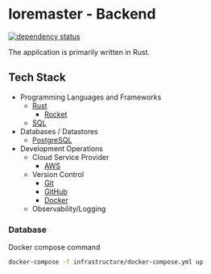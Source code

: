 # loremaster - Backend

[![dependency status](https://deps.rs/repo/github/seanpmyers/loremaster/status.svg)](https://deps.rs/repo/github/seanpmyers/loremaster/deps.rs)

The appilcation is primarily written in Rust.

## Tech Stack

- Programming Languages and Frameworks
  - [Rust](https://www.rust-lang.org/)
    - [Rocket](https://rocket.rs/)
  - [SQL](https://en.wikipedia.org/wiki/SQL)
- Databases / Datastores
  - [PostgreSQL](https://www.postgresql.org/)
- Development Operations
  - Cloud Service Provider
    - [AWS](https://aws.amazon.com/)
  - Version Control
    - [Git](https://git-scm.com/)
    - [GitHub](https://github.com/)
    - [Docker](https://www.docker.com/)
  - Observability/Logging

### Database

Docker compose command

```sh
docker-compose -f infrastructure/docker-compose.yml up
```
